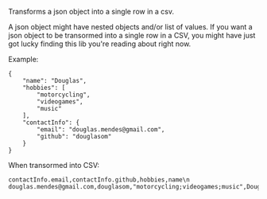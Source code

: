 Transforms a json object into a single row in a csv.

A json object might have nested objects and/or list of values. If you want a json object to be transormed into a single row in a CSV, you might have just got lucky finding this lib you're reading about right now.

Example:
```
{
    "name": "Douglas",
    "hobbies": [
        "motorcycling",
        "videogames",
        "music"
    ],
    "contactInfo": {
        "email": "douglas.mendes@gmail.com",
        "github": "douglasom"
    }
}
```
When transormed into CSV:
```
contactInfo.email,contactInfo.github,hobbies,name\n
douglas.mendes@gmail.com,douglasom,"motorcycling;videogames;music",Douglas\n
```
